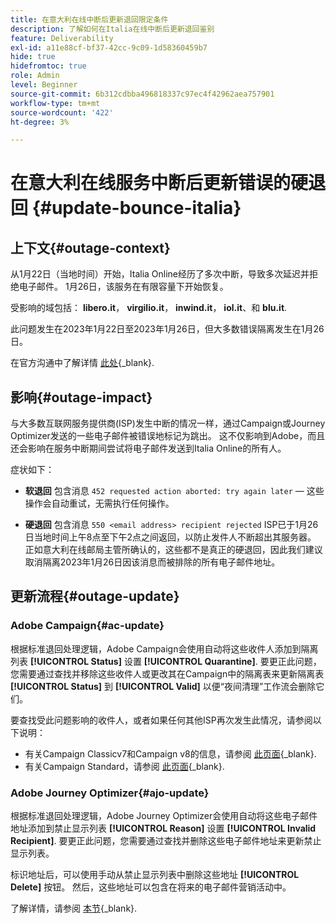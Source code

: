 ```yaml
---
title: 在意大利在线中断后更新退回限定条件
description: 了解如何在Italia在线中断后更新退回鉴别
feature: Deliverability
exl-id: a11e88cf-bf37-42cc-9c09-1d58360459b7
hide: true
hidefromtoc: true
role: Admin
level: Beginner
source-git-commit: 6b312cdbba496818337c97ec4f42962aea757901
workflow-type: tm+mt
source-wordcount: '422'
ht-degree: 3%

---
```


# 在意大利在线服务中断后更新错误的硬退回 {#update-bounce-italia}

## 上下文{#outage-context}

从1月22日（当地时间）开始，Italia Online经历了多次中断，导致多次延迟并拒绝电子邮件。 1月26日，该服务在有限容量下开始恢复。

受影响的域包括： **libero.it**， **virgilio.it**， **inwind.it**， **iol.it**、和 **blu.it**.

此问题发生在2023年1月22日至2023年1月26日，但大多数错误隔离发生在1月26日。

在官方沟通中了解详情 [此处](https://tecnologia.libero.it/avviato-il-ritorno-online-di-libero-mail-e-virgilio-mail-66832){_blank}.


## 影响{#outage-impact}

与大多数互联网服务提供商(ISP)发生中断的情况一样，通过Campaign或Journey Optimizer发送的一些电子邮件被错误地标记为跳出。 这不仅影响到Adobe，而且还会影响在服务中断期间尝试将电子邮件发送到Italia Online的所有人。

症状如下：

* **软退回** 包含消息 `452 requested action aborted: try again later`  — 这些操作会自动重试，无需执行任何操作。

* **硬退回** 包含消息 `550 <email address> recipient rejected` ISP已于1月26日当地时间上午8点至下午2点之间返回，以防止发件人不断超出其服务器。 正如意大利在线邮局主管所确认的，这些都不是真正的硬退回，因此我们建议取消隔离2023年1月26日因该消息而被排除的所有电子邮件地址。

## 更新流程{#outage-update}

### Adobe Campaign{#ac-update}

根据标准退回处理逻辑，Adobe Campaign会使用自动将这些收件人添加到隔离列表 **[!UICONTROL Status]** 设置 **[!UICONTROL Quarantine]**. 要更正此问题，您需要通过查找并移除这些收件人或更改其在Campaign中的隔离表来更新隔离表 **[!UICONTROL Status]** 到 **[!UICONTROL Valid]** 以便“夜间清理”工作流会删除它们。

要查找受此问题影响的收件人，或者如果任何其他ISP再次发生此情况，请参阅以下说明：

* 有关Campaign Classicv7和Campaign v8的信息，请参阅 [此页面](https://experienceleague.adobe.com/docs/campaign-classic/using/sending-messages/monitoring-deliveries/understanding-quarantine-management.html?lang=en#unquarantine-bulk){_blank}.
* 有关Campaign Standard，请参阅 [此页面](https://experienceleague.adobe.com/docs/campaign-standard/using/testing-and-sending/monitoring-messages/understanding-quarantine-management.html?lang=en#unquarantine-bulk){_blank}.

### Adobe Journey Optimizer{#ajo-update}

根据标准退回处理逻辑，Adobe Journey Optimizer会使用自动将这些电子邮件地址添加到禁止显示列表 **[!UICONTROL Reason]** 设置 **[!UICONTROL Invalid Recipient]**. 要更正此问题，您需要通过查找并删除这些电子邮件地址来更新禁止显示列表。

标识地址后，可以使用手动从禁止显示列表中删除这些地址 **[!UICONTROL Delete]** 按钮。 然后，这些地址可以包含在将来的电子邮件营销活动中。

了解详情，请参阅 [本节](https://experienceleague.adobe.com/docs/journey-optimizer/using/configuration/monitor-reputation/manage-suppression-list.html#remove-from-suppression-list){_blank}.

